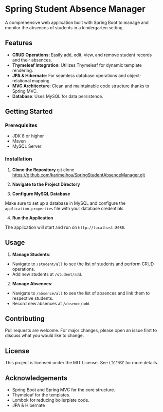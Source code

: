 # Spring Student Absence Manager

A comprehensive web application built with Spring Boot to manage and monitor the absences of students in a kindergarten setting.

## Features

- **CRUD Operations**: Easily add, edit, view, and remove student records and their absences.
- **Thymeleaf Integration**: Utilizes Thymeleaf for dynamic template rendering.
- **JPA & Hibernate**: For seamless database operations and object-relational mapping.
- **MVC Architecture**: Clean and maintainable code structure thanks to Spring MVC.
- **Database**: Uses MySQL for data persistence.

## Getting Started

### Prerequisites

- JDK 8 or higher
- Maven
- MySQL Server

### Installation

1. **Clone the Repository**
   git clone https://github.com/karimelhou/SpringStudentAbsenceManager.git

2. **Navigate to the Project Directory**

3. **Configure MySQL Database**

Make sure to set up a database in MySQL and configure the `application.properties` file with your database credentials.

4. **Run the Application**

The application will start and run on `http://localhost:8080`.

## Usage

1. **Manage Students**: 
- Navigate to `/student/all` to see the list of students and perform CRUD operations.
- Add new students at `/student/add`.

2. **Manage Absences**: 
- Navigate to `/absence/all` to see the list of absences and link them to respective students.
- Record new absences at `/absence/add`.

## Contributing

Pull requests are welcome. For major changes, please open an issue first to discuss what you would like to change.

## License

This project is licensed under the MIT License. See `LICENSE` for more details.

## Acknowledgements

- Spring Boot and Spring MVC for the core structure.
- Thymeleaf for the templates.
- Lombok for reducing boilerplate code.
- JPA & Hibernate


